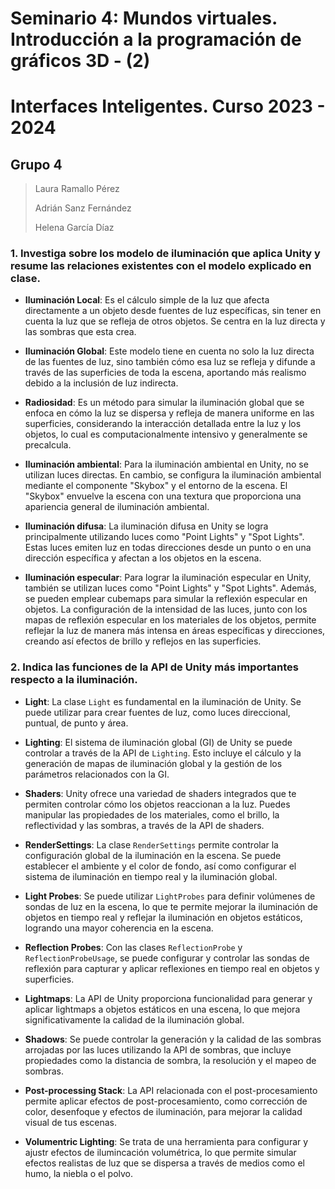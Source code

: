 # Seminario 4: Mundos virtuales. Introducción a la programación de gráficos 3D - (2)
# Interfaces Inteligentes. Curso 2023 - 2024

## Grupo 4
> Laura Ramallo Pérez
> 
> Adrián Sanz Fernández
> 
> Helena García Díaz

### 1. Investiga sobre los modelo de iluminación que aplica Unity y resume las relaciones existentes con el modelo explicado en clase.

- **Iluminación Local**:
Es el cálculo simple de la luz que afecta directamente a un objeto desde fuentes de luz específicas, sin tener en cuenta la luz que se refleja de otros objetos. Se centra en la luz directa y las sombras que esta crea.

- **Iluminación Global**:
Este modelo tiene en cuenta no solo la luz directa de las fuentes de luz, sino también cómo esa luz se refleja y difunde a través de las superficies de toda la escena, aportando más realismo debido a la inclusión de luz indirecta.

- **Radiosidad**:
Es un método para simular la iluminación global que se enfoca en cómo la luz se dispersa y refleja de manera uniforme en las superficies, considerando la interacción detallada entre la luz y los objetos, lo cual es computacionalmente intensivo y generalmente se precalcula.

- **Iluminación ambiental**:
Para la iluminación ambiental en Unity, no se utilizan luces directas. En cambio, se configura la iluminación ambiental mediante el componente "Skybox" y el entorno de la escena. El "Skybox" envuelve la escena con una textura que proporciona una apariencia general de iluminación ambiental. 

- **Iluminación difusa**:
La iluminación difusa en Unity se logra principalmente utilizando luces como "Point Lights" y "Spot Lights". Estas luces emiten luz en todas direcciones desde un punto o en una dirección específica y afectan a los objetos en la escena.

- **Iluminación especular**:
Para lograr la iluminación especular en Unity, también se utilizan luces como "Point Lights" y "Spot Lights". Además, se pueden emplear cubemaps para simular la reflexión especular en objetos. La configuración de la intensidad de las luces, junto con los mapas de reflexión especular en los materiales de los objetos, permite reflejar la luz de manera más intensa en áreas específicas y direcciones, creando así efectos de brillo y reflejos en las superficies.

### 2. Indica las funciones de la API de Unity más importantes respecto a la iluminación.

- **Light**: La clase `Light` es fundamental en la iluminación de Unity. Se puede utilizar para crear fuentes de luz, como luces direccional, puntual, de punto y área.

- **Lighting**: El sistema de iluminación global (GI) de Unity se puede controlar a través de la API de `Lighting`. Esto incluye el cálculo y la generación de mapas de iluminación global y la gestión de los parámetros relacionados con la GI.

- **Shaders**: Unity ofrece una variedad de shaders integrados que te permiten controlar cómo los objetos reaccionan a la luz. Puedes manipular las propiedades de los materiales, como el brillo, la reflectividad y las sombras, a través de la API de shaders.

- **RenderSettings**: La clase `RenderSettings` permite controlar la configuración global de la iluminación en la escena. Se puede establecer el ambiente y el color de fondo, así como configurar el sistema de iluminación en tiempo real y la iluminación global.

- **Light Probes**: Se puede utilizar `LightProbes` para definir volúmenes de sondas de luz en la escena, lo que te permite mejorar la iluminación de objetos en tiempo real y reflejar la iluminación en objetos estáticos, logrando una mayor coherencia en la escena.

- **Reflection Probes**: Con las clases `ReflectionProbe` y `ReflectionProbeUsage`, se puede configurar y controlar las sondas de reflexión para capturar y aplicar reflexiones en tiempo real en objetos y superficies.

- **Lightmaps**: La API de Unity proporciona funcionalidad para generar y aplicar lightmaps a objetos estáticos en una escena, lo que mejora significativamente la calidad de la iluminación global.

- **Shadows**: Se puede controlar la generación y la calidad de las sombras arrojadas por las luces utilizando la API de sombras, que incluye propiedades como la distancia de sombra, la resolución y el mapeo de sombras.

- **Post-processing Stack**: La API relacionada con el post-procesamiento permite aplicar efectos de post-procesamiento, como corrección de color, desenfoque y efectos de iluminación, para mejorar la calidad visual de tus escenas.

- **Volumentric Lighting**: Se trata de una herramienta para configurar y ajustr efectos de ilumincación volumétrica, lo que permite simular efectos realistas de luz que se dispersa a través de medios como el humo, la niebla o el polvo. 
